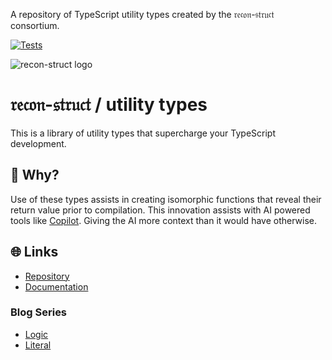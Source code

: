 A repository of TypeScript utility types created by the 𝔯𝔢𝔠𝔬𝔫-𝔰𝔱𝔯𝔲𝔠𝔱 consortium.

[![Tests](https://github.com/recon-struct/utility-types/actions/workflows/node.js.yml/badge.svg)](https://github.com/recon-struct/utility-types/actions/workflows/node.js.yml)

![recon-struct logo](https://avatars.githubusercontent.com/u/168223311?s=300)

# 𝔯𝔢𝔠𝔬𝔫-𝔰𝔱𝔯𝔲𝔠𝔱 / utility types

This is a library of utility types that supercharge your TypeScript development.

## 🤨 Why?

Use of these types assists in creating isomorphic functions that reveal their
return value prior to compilation. This innovation assists with AI powered tools
like [Copilot](https://docs.github.com/en/copilot). Giving the AI more context
than it would have otherwise.

## 🌐 Links

- [Repository](https://github.com/recon-struct/utility-types)
- [Documentation](https://recon-struct.github.io/utility-types)

### Blog Series

- [Logic](https://blog.hox.io/articles/2024-05-01)
- [Literal](https://blog.hox.io/articles/2024-05-06)
